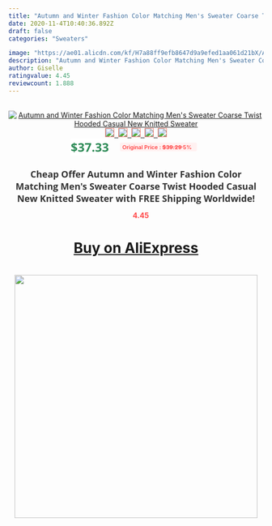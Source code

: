 ```yaml
---
title: "Autumn and Winter Fashion Color Matching Men's Sweater Coarse Twist Hooded Casual New Knitted Sweater"
date: 2020-11-4T10:40:36.892Z
draft: false
categories: "Sweaters"

image: "https://ae01.alicdn.com/kf/H7a88ff9efb8647d9a9efed1aa061d21bX/Autumn-and-Winter-Fashion-Color-Matching-Men-s-Sweater-Coarse-Twist-Hooded-Casual-New-Knitted-Sweater.jpg"
description: "Autumn and Winter Fashion Color Matching Men's Sweater Coarse Twist Hooded Casual New Knitted Sweater"
author: Giselle
ratingvalue: 4.45
reviewcount: 1.888
---
```

<br>
<div style="text-align: center;">
<a href="https://s.click.aliexpress.com/e/_AfJ9H3" target="_blank" rel="nofollow noopener noreferrer"><img alt="Autumn and Winter Fashion Color Matching Men's Sweater Coarse Twist Hooded Casual New Knitted Sweater" class="magnifier-image" src="https://ae01.alicdn.com/kf/H7a88ff9efb8647d9a9efed1aa061d21bX/Autumn-and-Winter-Fashion-Color-Matching-Men-s-Sweater-Coarse-Twist-Hooded-Casual-New-Knitted-Sweater.jpg_640x640.jpg">
<br>
<img style="border:1px solid salmon" src="https://ae01.alicdn.com/kf/H7a88ff9efb8647d9a9efed1aa061d21bX/Autumn-and-Winter-Fashion-Color-Matching-Men-s-Sweater-Coarse-Twist-Hooded-Casual-New-Knitted-Sweater.jpg_120x120.jpg">&nbsp;&nbsp;<img style="border:1px solid salmon" src="https://ae01.alicdn.com/kf/H5fa43de841294c8abad1d9644faa0336Z/Autumn-and-Winter-Fashion-Color-Matching-Men-s-Sweater-Coarse-Twist-Hooded-Casual-New-Knitted-Sweater.jpg_120x120.jpg">&nbsp;&nbsp;<img style="border:1px solid salmon" src="https://ae01.alicdn.com/kf/H975f988bbd1044deabb7d19907743da8x/Autumn-and-Winter-Fashion-Color-Matching-Men-s-Sweater-Coarse-Twist-Hooded-Casual-New-Knitted-Sweater.jpg_120x120.jpg">&nbsp;&nbsp;<img style="border:1px solid salmon" src="https://ae01.alicdn.com/kf/H45ff59605fd647fc9b6324854009d282u/Autumn-and-Winter-Fashion-Color-Matching-Men-s-Sweater-Coarse-Twist-Hooded-Casual-New-Knitted-Sweater.jpg_120x120.jpg">&nbsp;&nbsp;<img style="border:1px solid salmon" src="https://ae01.alicdn.com/kf/H9eabae0a19a94a0080302bcaab12738ei/Autumn-and-Winter-Fashion-Color-Matching-Men-s-Sweater-Coarse-Twist-Hooded-Casual-New-Knitted-Sweater.jpg_120x120.jpg"></a></div><br0>
<div style="text-align: center;"><span style="background-color: white; border: 0px; box-sizing: border-box; color: seagreen; display: inline-block; font-family: &quot;open sans&quot; , &quot;arial&quot; , &quot;helvetica&quot; , sans-serif , &quot;heiti&quot;; font-size: 24px; font-stretch: inherit; font-weight: 700; line-height: inherit; margin: 0px 10px 0px 0px; padding: 0px; vertical-align: middle;">$37.33 </span>
<span style="background: rgb(255 , 241 , 241); border-radius: 3px; border: 0px; box-sizing: border-box; color: #ff4747; display: inline-block; font-family: inherit; font-size: 12px; font-stretch: inherit; font-style: inherit; font-variant: inherit; font-weight: 600; line-height: inherit; margin: 0px; padding: 2px 5px; transform: scale(0.9); vertical-align: middle;">Original Price : <b style="text-decoration: line-through;">$39.29 </b> 5%&nbsp;&nbsp;</span></div>
<h1 style="color: #333333; display: inline-block; font-family: &quot;open sans&quot; , &quot;arial&quot; , &quot;helvetica&quot; , sans-serif , &quot;heiti&quot;; font-size: 18px; font-stretch: inherit; font-weight: 700; text-align: center;">Cheap Offer Autumn and Winter Fashion Color Matching Men's Sweater Coarse Twist Hooded Casual New Knitted Sweater with FREE Shipping Worldwide!</h1>
<div style="color: #ff4747; text-align: center;">
<img src="https://4.bp.blogspot.com/-M0ZcTcb-5uY/XleCXlxnR4I/AAAAAAAAAEc/OrjgMkXV1oMQFaCRZj5HQwOCBcu3w1FegCPcBGAYYCw/s1600/star.png" style="height: 15px;">&nbsp;<b>4.45</b></div>
<div class="button_cont" align="center"><a class="buynow_a" href="https://s.click.aliexpress.com/e/_AfJ9H3" target="_blank" rel="nofollow noopener noreferrer"><H1>Buy on AliExpress</H1></a></div><br>
<div class="separator" style="clear: both; text-align: center;">
<img src="https://lh3.googleusercontent.com/-pTy5HemUv9M/XlePHvY0dAI/AAAAAAAAAE4/0nX5iRUoIWY8eMW9Dpxeirr157OZliDIgCLcBGAsYHQ/s1600/badge.gif" width="480">
</div>
